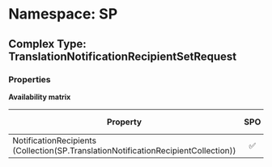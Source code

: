 # Namespace: SP

## Complex Type: TranslationNotificationRecipientSetRequest

### Properties

**Availability matrix**

Property | SPO | SP 2019 | SP 2016 | SP 2013
----------|:---:|:-------:|:-------:|:-------
NotificationRecipients (Collection(SP.TranslationNotificationRecipientCollection)) | ✅ | ❌ | ❌ | ❌